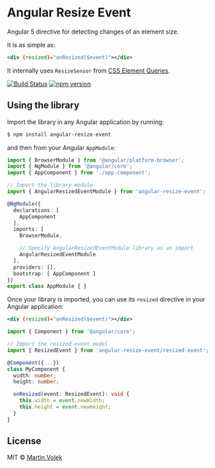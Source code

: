 # Angular Resize Event

Angular 5 directive for detecting changes of an element size.

It is as simple as:

```xml
<div (resized)="onResized($event)"></div>
```

It internally uses `ResizeSensor` from [CSS Element Queries](https://github.com/marcj/css-element-queries).

[![Build Status](https://travis-ci.org/vdolek/angular-resize-event.svg?branch=master)](https://travis-ci.org/vdolek/angular-resize-event)
[![npm version](https://badge.fury.io/js/angular-resize-event.svg)](https://badge.fury.io/js/angular-resize-event)

## Using the library

Import the library in any Angular application by running:

```bash
$ npm install angular-resize-event
```

and then from your Angular `AppModule`:

```typescript
import { BrowserModule } from '@angular/platform-browser';
import { NgModule } from '@angular/core';
import { AppComponent } from './app.component';

// Import the library module
import { AngularResizedEventModule } from 'angular-resize-event';

@NgModule({
  declarations: [
    AppComponent
  ],
  imports: [
    BrowserModule,

    // Specify AngularResizedEventModule library as an import
    AngularResizedEventModule
  ],
  providers: [],
  bootstrap: [ AppComponent ]
})
export class AppModule { }
```

Once your library is imported, you can use its `resized` directive in your Angular application:

```xml
<div (resized)="onResized($event)"></div>
```

```typescript
import { Component } from '@angular/core';

// Import the resized event model
import { ResizedEvent } from 'angular-resize-event/resized-event';

@Component({...})
class MyComponent {
  width: number;
  height: number;

  onResized(event: ResizedEvent): void {
    this.width = event.newWidth;
    this.height = event.newHeight;
  }
}
```

## License

MIT © [Martin Volek](mailto:martin@vdolek.cz)

